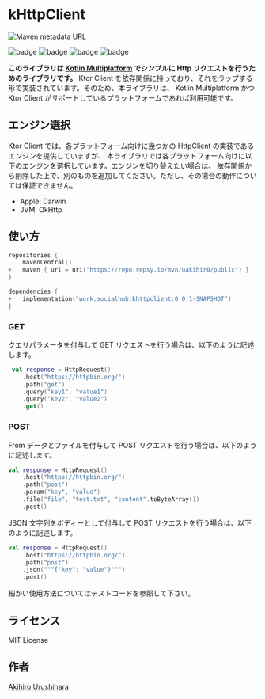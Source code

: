 # kHttpClient

![Maven metadata URL](https://img.shields.io/maven-metadata/v?metadataUrl=https%3A%2F%2Frepo.repsy.io%2Fmvn%2Fuakihir0%2Fpublic%2Fwork%2Fsocialhub%2Fkhttpclient%2Fmaven-metadata.xml&link=https%3A%2F%2Frepo.repsy.io%2Fmvn%2Fuakihir0%2Fpublic%2Fwork%2Fsocialhub%2Fkhttpclient%2F)

![badge][badge-js]
![badge][badge-jvm]
![badge][badge-ios]
![badge][badge-mac]

**このライブラリは [Kotlin Multiplatform](https://kotlinlang.org/docs/multiplatform.html) でシンプルに Http リクエストを行うためのライブラリです。**
Ktor Client を依存関係に持っており、それをラップする形で実装されています。そのため、本ライブラリは、
Kotlin Multiplatform かつ Ktor Client がサポートしているプラットフォームであれば利用可能です。

## エンジン選択

Ktor Client では、各プラットフォーム向けに幾つかの HttpClient の実装であるエンジンを提供していますが、
本ライブラリでは各プラットフォーム向けに以下のエンジンを選択しています。エンジンを切り替えたい場合は、
依存関係から削除した上で、別のものを追加してください。ただし、その場合の動作については保証できません。

* Apple: Darwin
* JVM: OkHttp

## 使い方

```kotlin:build.gradle.kts
repositories {
    mavenCentral()
+   maven { url = uri("https://repo.repsy.io/mvn/uakihir0/public") }
}

dependencies {
+   implementation("work.socialhub:khttpclient:0.0.1-SNAPSHOT")
}
```

### GET

クエリパラメータを付与して GET リクエストを行う場合は、以下のように記述します。

```kotlin
 val response = HttpRequest()
    .host("https://httpbin.org/")
    .path("get")
    .query("key1", "value1")
    .query("key2", "value2")
    .get()
```

### POST

From データとファイルを付与して POST リクエストを行う場合は、以下のように記述します。

```kotlin
val response = HttpRequest()
    .host("https://httpbin.org/")
    .path("post")
    .param("key", "value")
    .file("file", "test.txt", "content".toByteArray())
    .post()
```

JSON 文字列をボディーとして付与して POST リクエストを行う場合は、以下のように記述します。

```kotlin
val response = HttpRequest()
    .host("https://httpbin.org/")
    .path("post")
    .json("""{"key": "value"}""")
    .post()
```

細かい使用方法についてはテストコードを参照して下さい。

## ライセンス

MIT License

## 作者

[Akihiro Urushihara](https://github.com/uakihir0)


[badge-android]: http://img.shields.io/badge/-android-6EDB8D.svg
[badge-android-native]: http://img.shields.io/badge/support-[AndroidNative]-6EDB8D.svg
[badge-wearos]: http://img.shields.io/badge/-wearos-8ECDA0.svg
[badge-jvm]: http://img.shields.io/badge/-jvm-DB413D.svg
[badge-js]: http://img.shields.io/badge/-js-F8DB5D.svg
[badge-js-ir]: https://img.shields.io/badge/support-[IR]-AAC4E0.svg
[badge-nodejs]: https://img.shields.io/badge/-nodejs-68a063.svg
[badge-linux]: http://img.shields.io/badge/-linux-2D3F6C.svg
[badge-windows]: http://img.shields.io/badge/-windows-4D76CD.svg
[badge-wasm]: https://img.shields.io/badge/-wasm-624FE8.svg
[badge-apple-silicon]: http://img.shields.io/badge/support-[AppleSilicon]-43BBFF.svg
[badge-ios]: http://img.shields.io/badge/-ios-CDCDCD.svg
[badge-mac]: http://img.shields.io/badge/-macos-111111.svg
[badge-watchos]: http://img.shields.io/badge/-watchos-C0C0C0.svg
[badge-tvos]: http://img.shields.io/badge/-tvos-808080.svg